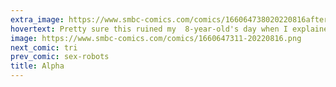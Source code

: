 ```yaml
---
extra_image: https://www.smbc-comics.com/comics/166064738020220816after.png
hovertext: Pretty sure this ruined my  8-year-old's day when I explained it to her.
image: https://www.smbc-comics.com/comics/1660647311-20220816.png
next_comic: tri
prev_comic: sex-robots
title: Alpha
---
```


